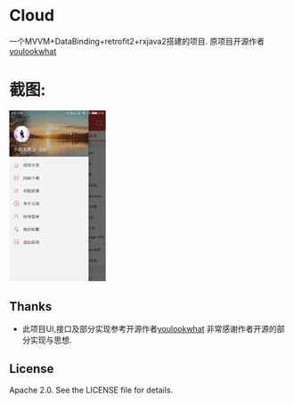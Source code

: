 # Cloud
一个MVVM+DataBinding+retrofit2+rxjava2搭建的项目.
原项目开源作者[youlookwhat][1]
# 截图:
<img width="173" height=“274” src="https://github.com/SoarY/Cloud/blob/master/file/page_menu_01.png?raw=true"></img>
## Thanks
 - 此项目UI,接口及部分实现参考开源作者[youlookwhat][1]
   非常感谢作者开源的部分实现与思想.
   
## License

Apache 2.0. See the LICENSE file for details.
 
 [1]:https://github.com/youlookwhat/CloudReader

